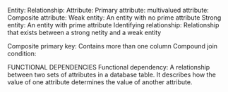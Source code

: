 Entity:
Relationship:
Attribute:
Primary attribute:
multivalued attribute:
Composite attribute:
Weak entity: An entity with no prime attribute 
Strong entity: An entity with prime attribute 
Identifying relationship: Relationship that exists between a strong netity and a weak entity

Composite primary key: Contains more than one column
Compound join condition:

FUNCTIONAL DEPENDENCIES
Functional dependency: A relationship between two sets of attributes in a database table. It describes how the value of one attribute determines the value of another attribute.